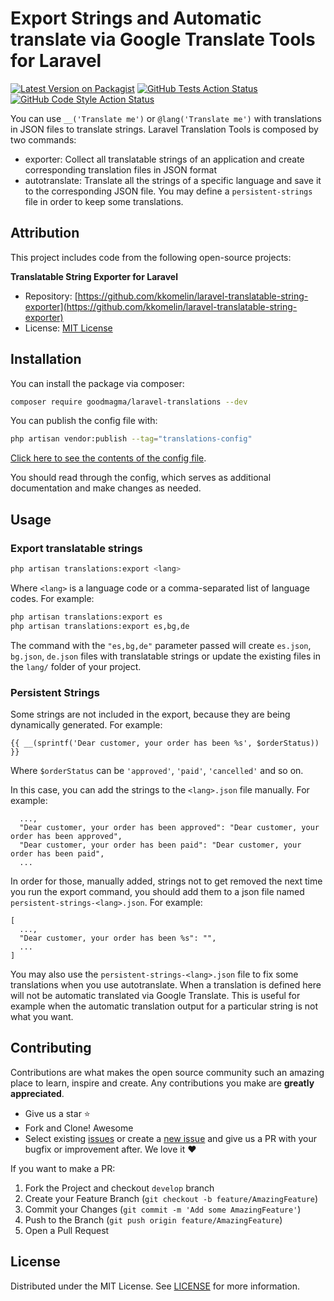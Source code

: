 # Export Strings and Automatic translate via Google Translate Tools for Laravel

[![Latest Version on Packagist](https://img.shields.io/packagist/v/goodmagma/laravel-translations.svg?style=for-the-badge)](https://packagist.org/packages/goodmagma/laravel-translations)
[![GitHub Tests Action Status](https://img.shields.io/github/actions/workflow/status/goodmagma/laravel-translations/run-tests.yml?branch=master&label=tests&style=for-the-badge)](https://github.com/goodmagma/laravel-translations/actions?query=workflow%3Arun-tests+branch%3Amaster)
[![GitHub Code Style Action Status](https://img.shields.io/github/actions/workflow/status/goodmagma/laravel-translations/fix-php-code-style-issues.yml?branch=master&label=code%20style&style=for-the-badge)](https://github.com/goodmagma/laravel-translations/actions?query=workflow%3A"Fix+PHP+code+style+issues"+branch%3Amaster)

You can use `__('Translate me')` or `@lang('Translate me')` with translations in JSON files to translate strings.
Laravel Translation Tools is composed by two commands:

* exporter: Collect all translatable strings of an application and create corresponding translation files in JSON format
* autotranslate: Translate all the strings of a specific language and save it to the corresponding JSON file. You may define a `persistent-strings` file in order to keep some translations.


## Attribution

This project includes code from the following open-source projects:

**Translatable String Exporter for Laravel**
- Repository: [https://github.com/kkomelin/laravel-translatable-string-exporter](https://github.com/kkomelin/laravel-translatable-string-exporter)
- License: [MIT License](https://github.com/kkomelin/laravel-translatable-string-exporter/blob/master/LICENSE)


## Installation

You can install the package via composer:

```bash
composer require goodmagma/laravel-translations --dev
```

You can publish the config file with:

```bash
php artisan vendor:publish --tag="translations-config"
```

[Click here to see the contents of the config file](config/translations.php).

You should read through the config, which serves as additional documentation and make changes as needed.


## Usage

### Export translatable strings

```bash
php artisan translations:export <lang>
```

Where `<lang>` is a language code or a comma-separated list of language codes.
For example:

```bash
php artisan translations:export es
php artisan translations:export es,bg,de
```

The command with the `"es,bg,de"` parameter passed will create `es.json`, `bg.json`, `de.json` files with translatable strings or update the existing files in the `lang/` folder of your project.


### Persistent Strings

Some strings are not included in the export, because they are being dynamically generated. For example:

`{{ __(sprintf('Dear customer, your order has been %s', $orderStatus)) }}`

Where `$orderStatus` can be `'approved'`, `'paid'`, `'cancelled'` and so on.

In this case, you can add the strings to the `<lang>.json` file manually. For example:

```
  ...,
  "Dear customer, your order has been approved": "Dear customer, your order has been approved",
  "Dear customer, your order has been paid": "Dear customer, your order has been paid",
  ...
```

In order for those, manually added, strings not to get removed the next time you run the export command, you should add them to a json file named `persistent-strings-<lang>.json`. For example:

```
[
  ...,
  "Dear customer, your order has been %s": "",
  ...
]
```

You may also use the `persistent-strings-<lang>.json` file to fix some translations when you use autotranslate. When a translation is defined here will not be automatic translated via Google Translate. This is useful for example when the automatic translation output for a particular string is not what you want.


## Contributing

Contributions are what makes the open source community such an amazing place to learn, inspire and create. Any
contributions you make are **greatly appreciated**.

- Give us a star :star:
- Fork and Clone! Awesome
- Select existing [issues](https://github.com/goodmagma/laravel-translations/issues) or create a [new issue](https://github.com/goodmagma/laravel-translations/issues/new) and give us a PR with your bugfix or improvement after. We love it ❤️

If you want to make a PR:

1. Fork the Project and checkout `develop` branch
2. Create your Feature Branch (`git checkout -b feature/AmazingFeature`)
3. Commit your Changes (`git commit -m 'Add some AmazingFeature'`)
4. Push to the Branch (`git push origin feature/AmazingFeature`)
5. Open a Pull Request


## License

Distributed under the MIT License. See [LICENSE](LICENSE) for more information.
